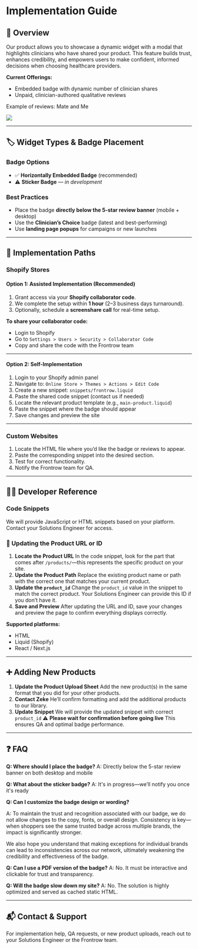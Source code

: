 # Implementation Guide

## 🧠 Overview

Our product allows you to showcase a dynamic widget with a modal that highlights clinicians who have shared your product. This feature builds trust, enhances credibility, and empowers users to make confident, informed decisions when choosing healthcare providers.

**Current Offerings:**
- Embedded badge with dynamic number of clinician shares
- Unpaid, clinician-authored qualitative reviews

Example of reviews: Mate and Me

<div>
  <a href="https://www.loom.com/share/95748466a3534ef0a31425d1273af720">
    <img style="max-width:500px;" src="https://cdn.loom.com/sessions/thumbnails/95748466a3534ef0a31425d1273af720-d3d387907c9d2dfb-full-play.gif">
  </a>
</div>

---

## 🏷️ Widget Types & Badge Placement

### Badge Options
- ✅ **Horizontally Embedded Badge** (recommended)
- ⚠️ **Sticker Badge** — *in development*

### Best Practices
- Place the badge **directly below the 5-star review banner** (mobile + desktop)
- Use the **Clinician’s Choice** badge (latest and best-performing)
- Use **landing page popups** for campaigns or new launches

---

## 🚀 Implementation Paths

### Shopify Stores

#### Option 1: Assisted Implementation (Recommended)

1. Grant access via your **Shopify collaborator code**.
2. We complete the setup within **1 hour** (2–3 business days turnaround).
3. Optionally, schedule a **screenshare call** for real-time setup.

**To share your collaborator code:**

- Login to Shopify
- Go to `Settings > Users > Security > Collaborator Code`
- Copy and share the code with the Frontrow team

---

#### Option 2: Self-Implementation

1. Login to your Shopify admin panel
2. Navigate to:
   `Online Store > Themes > Actions > Edit Code`
3. Create a new snippet:
   `snippets/frontrow.liquid`
4. Paste the shared code snippet (contact us if needed)
5. Locate the relevant product template (e.g., `main-product.liquid`)
6. Paste the snippet where the badge should appear
7. Save changes and preview the site

---

### Custom Websites

1. Locate the HTML file where you’d like the badge or reviews to appear.
2. Paste the corresponding snippet into the desired section.
3. Test for correct functionality.
4. Notify the Frontrow team for QA.

---

## 🧑‍💻 Developer Reference

### Code Snippets

We will provide JavaScript or HTML snippets based on your platform. Contact your Solutions Engineer for access.

### 🔄 Updating the Product URL or ID
1. **Locate the Product URL**
   In the code snippet, look for the part that comes after `/products/`—this represents the specific product on your site.
2. **Update the Product Path**
   Replace the existing product name or path with the correct one that matches your current product.
3. **Update the `product_id`**
   Change the `product_id` value in the snippet to match the correct product. Your Solutions Engineer can provide this ID if you don’t have it.
4. **Save and Preview**
   After updating the URL and ID, save your changes and preview the page to confirm everything displays correctly.


**Supported platforms:**
- HTML
- Liquid (Shopify)
- React / Next.js

---

## ➕ Adding New Products

1. **Update the Product Upload Sheet**
   Add the new product(s) in the same format that you did for your other products.
2. **Contact Zeke**
   He’ll confirm formatting and add the additional products to our library.
3. **Update Snippet**
   We will provide the updated snippet with correct `product_id`
⚠️ **Please wait for confirmation before going live**
This ensures QA and optimal badge performance.

---

## ❓ FAQ

**Q: Where should I place the badge?**
A: Directly below the 5-star review banner on both desktop and mobile

**Q: What about the sticker badge?**
A: It's in progress—we’ll notify you once it's ready

**Q: Can I customize the badge design or wording?**

A: To maintain the trust and recognition associated with our badge, we do not allow changes to the copy, fonts, or overall design. Consistency is key—when shoppers see the same trusted badge across multiple brands, the impact is significantly stronger.

We also hope you understand that making exceptions for individual brands can lead to inconsistencies across our network, ultimately weakening the credibility and effectiveness of the badge.


**Q: Can I use a PDF version of the badge?**
A: No. It must be interactive and clickable for trust and transparency.

**Q: Will the badge slow down my site?**
A: No. The solution is highly optimized and served as cached static HTML.

---

## 📬 Contact & Support

For implementation help, QA requests, or new product uploads, reach out to your Solutions Engineer or the Frontrow team.

